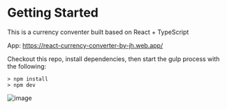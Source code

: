 # Getting Started
This is a currency conventer built based on React + TypeScript

App: https://react-currency-converter-by-jh.web.app/

Checkout this repo, install dependencies, then start the gulp process with the following:
```
> npm install
> npm dev
```
![image](https://github.com/johnnyhsu1106/react-currency-converter/assets/18588513/ba1341e1-5b1c-49a8-b9d0-2c27e9e5058b)
